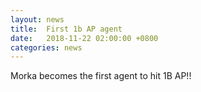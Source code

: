 ```yaml
---
layout: news
title:  First 1b AP agent
date:   2018-11-22 02:00:00 +0800
categories: news
---
```

Morka becomes the first agent to hit 1B AP!!

